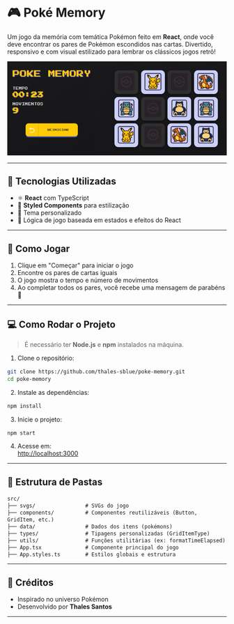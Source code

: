 # 🎮 Poké Memory

Um jogo da memória com temática Pokémon feito em **React**, onde você deve encontrar os pares de Pokémon escondidos nas cartas. Divertido, responsivo e com visual estilizado para lembrar os clássicos jogos retrô!

![Poké Memory screenshot](.github/assets/playing.png)

---

## 🚀 Tecnologias Utilizadas

- ⚛️ **React** com TypeScript
- 💅 **Styled Components** para estilização
- 🎨 Tema personalizado
- 🧠 Lógica de jogo baseada em estados e efeitos do React

---

## 🧩 Como Jogar

1. Clique em "Começar" para iniciar o jogo
2. Encontre os pares de cartas iguais
3. O jogo mostra o tempo e número de movimentos
4. Ao completar todos os pares, você recebe uma mensagem de parabéns 🎉

---

## 💻 Como Rodar o Projeto

> É necessário ter **Node.js** e **npm** instalados na máquina.

1. Clone o repositório:

```bash
git clone https://github.com/thales-sblue/poke-memory.git
cd poke-memory
```

2. Instale as dependências:

```bash
npm install
```

3. Inicie o projeto:

```bash
npm start
```

4. Acesse em:  
[http://localhost:3000](http://localhost:3000)

---

## 📂 Estrutura de Pastas

```
src/
├── svgs/                # SVGs do jogo
├── components/          # Componentes reutilizáveis (Button, GridItem, etc.)
├── data/                # Dados dos itens (pokémons)
├── types/               # Tipagens personalizadas (GridItemType)
├── utils/               # Funções utilitárias (ex: formatTimeElapsed)
├── App.tsx              # Componente principal do jogo
├── App.styles.ts        # Estilos globais e estrutura
```

---

## 🧠 Créditos

- Inspirado no universo Pokémon
- Desenvolvido por **Thales Santos**

---
